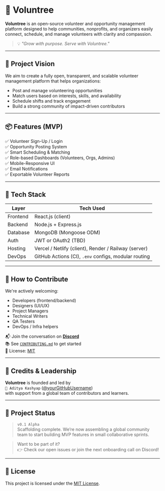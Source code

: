 # 🌳 Voluntree

**Voluntree** is an open-source volunteer and opportunity management platform designed to help communities, nonprofits, and organizers easily connect, schedule, and manage volunteers with clarity and compassion.

> 💡 *"Grow with purpose. Serve with Voluntree."*

---

## 🚀 Project Vision

We aim to create a fully open, transparent, and scalable volunteer management platform that helps organizations:
- Post and manage volunteering opportunities
- Match users based on interests, skills, and availability
- Schedule shifts and track engagement
- Build a strong community of impact-driven contributors

---

## 📦 Features (MVP)

✅ Volunteer Sign-Up / Login  
✅ Opportunity Posting System  
✅ Smart Scheduling & Matching  
✅ Role-based Dashboards (Volunteers, Orgs, Admins)  
✅ Mobile-Responsive UI  
✅ Email Notifications  
✅ Exportable Volunteer Reports

---

## 🧩 Tech Stack

| Layer      | Tech Used |
|------------|-----------|
| Frontend   | React.js (client) |
| Backend    | Node.js + Express.js |
| Database   | MongoDB (Mongoose ODM) |
| Auth       | JWT or OAuth2 (TBD) |
| Hosting    | Vercel / Netlify (client), Render / Railway (server) |
| DevOps     | GitHub Actions (CI), `.env` configs, modular routing |

---

## 👥 How to Contribute

We're actively welcoming:
- Developers (frontend/backend)
- Designers (UI/UX)
- Project Managers
- Technical Writers
- QA Testers
- DevOps / Infra helpers

📬 Join the conversation on **[Discord](#)**  
📚 See [`CONTRIBUTING.md`](CONTRIBUTING.md) to get started  
🪪 License: [MIT](LICENSE)

---

## 💼 Credits & Leadership

**Voluntree** is founded and led by  
`👤 Aditya Kashyap` ([@yourGitHubUsername](https://github.com/Astro-Phile))  
with support from a global team of contributors and learners.

---

## 🌱 Project Status

> `v0.1 Alpha`  
Scaffolding complete. We’re now assembling a global community team to start building MVP features in small collaborative sprints.

> Want to be part of it?  
👉 Check our open issues or join the next onboarding call on Discord!

---

## 📌 License

This project is licensed under the [MIT License](LICENSE).


